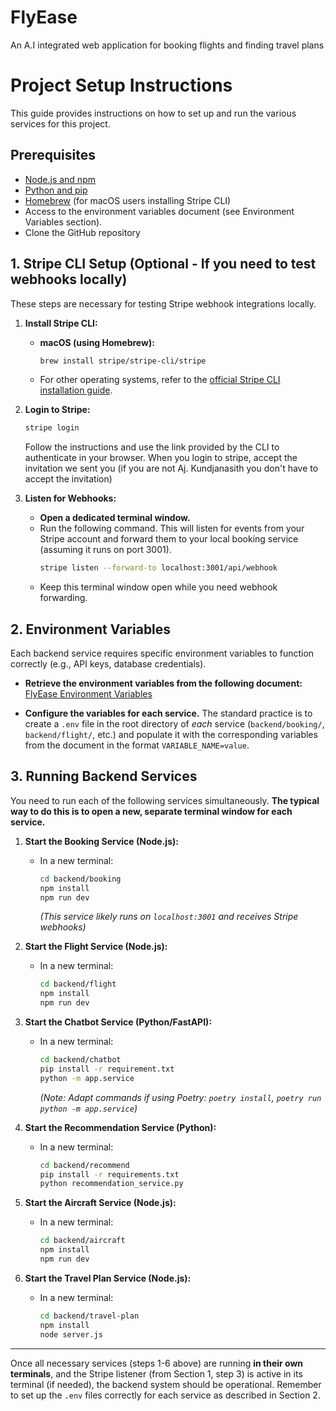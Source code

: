 # FlyEase
An A.I integrated web application for booking flights and finding travel plans


# Project Setup Instructions

This guide provides instructions on how to set up and run the various services for this project.

## Prerequisites

* [Node.js and npm](https://nodejs.org/)
* [Python and pip](https://www.python.org/)
* [Homebrew](https://brew.sh/) (for macOS users installing Stripe CLI)
* Access to the environment variables document (see Environment Variables section).
* Clone the GitHub repository

## 1. Stripe CLI Setup (Optional - If you need to test webhooks locally)

These steps are necessary for testing Stripe webhook integrations locally.

1.  **Install Stripe CLI:**
    * **macOS (using Homebrew):**
        ```bash
        brew install stripe/stripe-cli/stripe
        ```
    * For other operating systems, refer to the [official Stripe CLI installation guide](https://stripe.com/docs/stripe-cli#install).

2.  **Login to Stripe:**
    ```bash
    stripe login
    ```
    Follow the instructions and use the link provided by the CLI to authenticate in your browser. When you login to stripe, accept the invitation we sent you (if you are not Aj. Kundjanasith you don't have to accept the invitation)

3.  **Listen for Webhooks:**
    * **Open a dedicated terminal window.**
    * Run the following command. This will listen for events from your Stripe account and forward them to your local booking service (assuming it runs on port 3001).
        ```bash
        stripe listen --forward-to localhost:3001/api/webhook
        ```
    * Keep this terminal window open while you need webhook forwarding.

## 2. Environment Variables

Each backend service requires specific environment variables to function correctly (e.g., API keys, database credentials).

* **Retrieve the environment variables from the following document:**
    [FlyEase Environment Variables](https://docs.google.com/document/d/1al9kN0XdBYjyy6VdL43bmmRD3346j9yN4jqaoji8w-w/edit?usp=sharing)

* **Configure the variables for each service.** The standard practice is to create a `.env` file in the root directory of *each* service (`backend/booking/`, `backend/flight/`, etc.) and populate it with the corresponding variables from the document in the format `VARIABLE_NAME=value`.


## 3. Running Backend Services

You need to run each of the following services simultaneously. **The typical way to do this is to open a new, separate terminal window for each service.**

1.  **Start the Booking Service (Node.js):**
    * In a new terminal:
        ```bash
        cd backend/booking
        npm install
        npm run dev
        ```
        *(This service likely runs on `localhost:3001` and receives Stripe webhooks)*

2.  **Start the Flight Service (Node.js):**
    * In a new terminal:
        ```bash
        cd backend/flight
        npm install
        npm run dev
        ```

3.  **Start the Chatbot Service (Python/FastAPI):**
    * In a new terminal:
        ```bash
        cd backend/chatbot
        pip install -r requirement.txt
        python -m app.service
        ```
        *(Note: Adapt commands if using Poetry: `poetry install`, `poetry run python -m app.service`)*

4.  **Start the Recommendation Service (Python):**
    * In a new terminal:
        ```bash
        cd backend/recommend
        pip install -r requirements.txt
        python recommendation_service.py
        ```

5.  **Start the Aircraft Service (Node.js):**
    * In a new terminal:
        ```bash
        cd backend/aircraft
        npm install
        npm run dev
        ```

6.  **Start the Travel Plan Service (Node.js):**
    * In a new terminal:
        ```bash
        cd backend/travel-plan
        npm install 
        node server.js
        ```

---

Once all necessary services (steps 1-6 above) are running **in their own terminals**, and the Stripe listener (from Section 1, step 3) is active in its terminal (if needed), the backend system should be operational. Remember to set up the `.env` files correctly for each service as described in Section 2.
